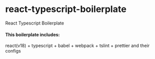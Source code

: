 # react-typescript-boilerplate
React Typescript Boilerplate 

#### This boilerplate includes:
react(v18) + typescript + babel + webpack + tslint + prettier and their configs 
